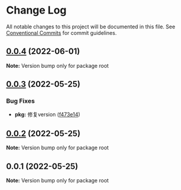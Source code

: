 # Change Log

All notable changes to this project will be documented in this file.
See [Conventional Commits](https://conventionalcommits.org) for commit guidelines.

## [0.0.4](https://github.com/payne608/lerna-best-practice/compare/v0.0.3...v0.0.4) (2022-06-01)

**Note:** Version bump only for package root





## [0.0.3](https://github.com/payne608/lerna-best-practice/compare/v0.0.2...v0.0.3) (2022-05-25)


### Bug Fixes

* **pkg:** 修复version ([f473e14](https://github.com/payne608/lerna-best-practice/commit/f473e148660569585bbb8ee440825cfdffa7873c))





## [0.0.2](https://github.com/payne608/lerna-best-practice/compare/v0.0.1...v0.0.2) (2022-05-25)

**Note:** Version bump only for package root





## 0.0.1 (2022-05-25)

**Note:** Version bump only for package root
